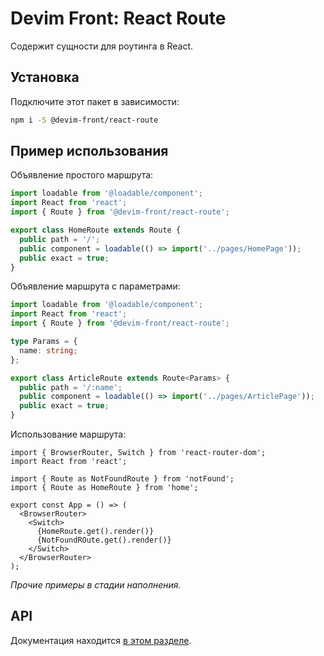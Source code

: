 # Devim Front: React Route

Содержит сущности для роутинга в React.

## Установка

Подключите этот пакет в зависимости:

```bash
npm i -S @devim-front/react-route
```

## Пример использования

Объявление простого маршрута:

```typescript
import loadable from '@loadable/component';
import React from 'react';
import { Route } from '@devim-front/react-route';

export class HomeRoute extends Route {
  public path = '/';
  public component = loadable(() => import('../pages/HomePage'));
  public exact = true;
}
```

Объявление маршрута с параметрами:

```typescript
import loadable from '@loadable/component';
import React from 'react';
import { Route } from '@devim-front/react-route';

type Params = {
  name: string;
};

export class ArticleRoute extends Route<Params> {
  public path = '/:name';
  public component = loadable(() => import('../pages/ArticlePage'));
  public exact = true;
}
```

Использование маршрута:

```tsx
import { BrowserRouter, Switch } from 'react-router-dom';
import React from 'react';

import { Route as NotFoundRoute } from 'notFound';
import { Route as HomeRoute } from 'home';

export const App = () => (
  <BrowserRouter>
    <Switch>
      {HomeRoute.get().render()}
      {NotFoundROute.get().render()}
    </Switch>
  </BrowserRouter>
);
```

_Прочие примеры в стадии наполнения._

## API

Документация находится [в этом разделе](https://github.com/devim-front/react-route/tree/master/docs).
